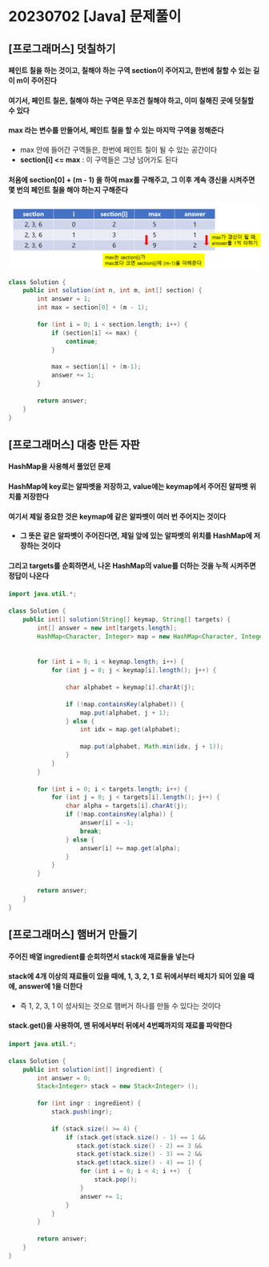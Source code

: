 # 20230702 [Java] 문제풀이 





## [프로그래머스] 덧칠하기

#### 페인트 칠을 하는 것이고, 칠해야 하는 구역 section이 주어지고, 한번에 칠할 수 있는 길이 m이 주어진다



#### 여기서, 페인트 칠은, 칠해야 하는 구역은 무조건 칠해야 하고, 이미 칠해진 곳에 덧칠할 수 있다



#### max 라는 변수를 만들어서, 페인트 칠을 할 수 있는 마지막 구역을 정해준다

- max 안에 들어간 구역들은, 한번에 페인트 칠이 될 수 있는 공간이다
- **section[i] <= max** : 이 구역들은 그냥 넘어가도 된다



#### 처음에 section[0] + (m - 1) 을 하여 max를 구해주고, 그 이후 계속 갱신을 시켜주면 몇 번의 페인트 칠을 해야 하는지 구해준다 



![image-20230702111237979](Java_문제풀이_15.assets/image-20230702111237979.png)



```java
class Solution {
    public int solution(int n, int m, int[] section) {
        int answer = 1;
        int max = section[0] + (m - 1);
        
        for (int i = 0; i < section.length; i++) {
            if (section[i] <= max) {
                continue;
            }
            
            max = section[i] + (m-1);
            answer += 1;
        }
        
        return answer;
    }
}
```







## [프로그래머스] 대충 만든 자판

#### HashMap을 사용해서 풀었던 문제



#### HashMap에 key로는 알파벳을 저장하고, value에는 keymap에서 주어진 알파벳 위치를 저장한다



#### 여기서 제일 중요한 것은 keymap에 같은 알파벳이 여러 번 주어지는 것이다

- **그 뜻은 같은 알파벳이 주어진다면, 제일 앞에 있는 알파벳의 위치를 HashMap에 저장하는 것이다**



#### 그리고 targets를 순회하면서, 나온 HashMap의 value를 더하는 것을 누적 시켜주면 정답이 나온다



```java
import java.util.*;

class Solution {
    public int[] solution(String[] keymap, String[] targets) {
        int[] answer = new int[targets.length];
        HashMap<Character, Integer> map = new HashMap<Character, Integer>();
        
        
        for (int i = 0; i < keymap.length; i++) {
            for (int j = 0; j < keymap[i].length(); j++) {
                
                char alphabet = keymap[i].charAt(j);
                
                if (!map.containsKey(alphabet)) {
                    map.put(alphabet, j + 1);
                } else {
                    int idx = map.get(alphabet);
                    
                    map.put(alphabet, Math.min(idx, j + 1));
                }
            }
        }
        
        for (int i = 0; i < targets.length; i++) {
            for (int j = 0; j < targets[i].length(); j++) {
                char alpha = targets[i].charAt(j);
                if (!map.containsKey(alpha)) {
                    answer[i] = -1;
                    break;
                } else {
                    answer[i] += map.get(alpha);
                }
            }
        }
        
        return answer;
    }
}
```





## [프로그래머스] 햄버거 만들기



#### 주어진 배열 ingredient를 순회하면서 stack에 재료들을 넣는다



#### stack에 4개 이상의 재료들이 있을 때에, 1, 3, 2, 1 로 뒤에서부터 배치가 되어 있을 때에, answer에 1을 더한다

- 즉 1, 2, 3, 1 이 성사되는 것으로 햄버거 하나를 만들 수 있다는 것이다



#### stack.get()을 사용하여, 맨 뒤에서부터 뒤에서 4번째까지의 재료를 파악한다



```java
import java.util.*;

class Solution {
    public int solution(int[] ingredient) {
        int answer = 0;
        Stack<Integer> stack = new Stack<Integer> ();
        
        for (int ingr : ingredient) {
            stack.push(ingr);
            
            if (stack.size() >= 4) {
                if (stack.get(stack.size() - 1) == 1 &&
                   stack.get(stack.size() - 2) == 3 &&
                   stack.get(stack.size() - 3) == 2 &&
                   stack.get(stack.size() - 4) == 1) {
                    for (int i = 0; i < 4; i ++)  {
                        stack.pop();
                    }
                    answer += 1;
                }
            }
        }
        
        return answer;
    }
}
```

